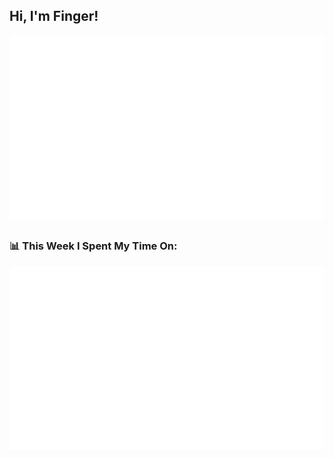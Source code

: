 <h2> Hi, I'm Finger!</h2>

<img align="right" src="https://raw.githubusercontent.com/spianmo/github-stats/master/generated/overview.svg#gh-light-mode-only">

<!-- <img align="right" height="160em" src="https://github-readme-stats-eight-theta.vercel.app/api/top-langs/?username=spianmo&layout=compact&langs_count=8&theme=algolia"/>	 -->
	
```go
package main

type Me struct {
	Name   string
	Job    string
	Code   string
	Skills string
}

func main() {
	me := &Me{
		Name:   "Finger",
		Job:    "Client-side Engineer",
		Code:   "Java and C++ and Others",
		Skills: "Android Security NLP ^o^",
	}
	_ = me
}
```


<h3>📊 This Week I Spent My Time On:</h3>
<img align='right' src="https://raw.githubusercontent.com/spianmo/github-stats/master/generated/languages.svg#gh-light-mode-only">

<!--START_SECTION:waka-->

```txt
Java                   25 hrs 45 mins  ████████████████▓░░░░░░░░   67.02 %
XML                    3 hrs 41 mins   ██▒░░░░░░░░░░░░░░░░░░░░░░   09.61 %
Kotlin                 2 hrs 48 mins   █▓░░░░░░░░░░░░░░░░░░░░░░░   07.32 %
Properties             1 hr 44 mins    █░░░░░░░░░░░░░░░░░░░░░░░░   04.52 %
C++                    1 hr 38 mins    █░░░░░░░░░░░░░░░░░░░░░░░░   04.25 %
```

<!--END_SECTION:waka-->
